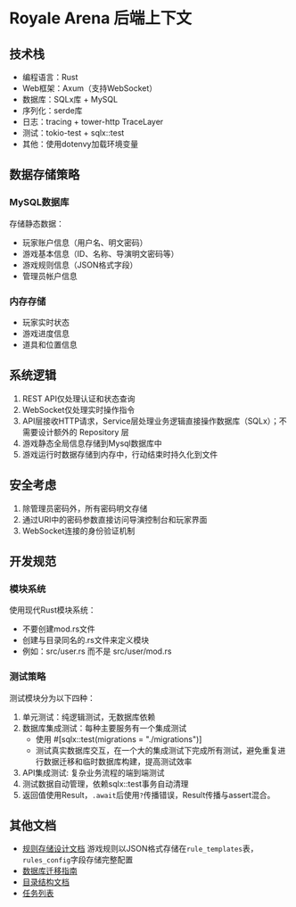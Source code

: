 # Royale Arena 后端上下文

## 技术栈

- 编程语言：Rust
- Web框架：Axum（支持WebSocket）
- 数据库：SQLx库 + MySQL
- 序列化：serde库
- 日志：tracing + tower-http TraceLayer
- 测试：tokio-test + sqlx::test
- 其他：使用dotenvy加载环境变量

## 数据存储策略

### MySQL数据库
存储静态数据：
- 玩家账户信息（用户名、明文密码）
- 游戏基本信息（ID、名称、导演明文密码等）
- 游戏规则信息（JSON格式字段）
- 管理员帐户信息

### 内存存储
- 玩家实时状态
- 游戏进度信息
- 道具和位置信息

## 系统逻辑

1. REST API仅处理认证和状态查询
2. WebSocket仅处理实时操作指令
3. API层接收HTTP请求，Service层处理业务逻辑直接操作数据库（SQLx）；不需要设计额外的 Repository 层
4. 游戏静态全局信息存储到Mysql数据库中
5. 游戏运行时数据存储到内存中，行动结束时持久化到文件

## 安全考虑

1. 除管理员密码外，所有密码明文存储
2. 通过URI中的密码参数直接访问导演控制台和玩家界面
3. WebSocket连接的身份验证机制

## 开发规范

### 模块系统

使用现代Rust模块系统：
- 不要创建mod.rs文件
- 创建与目录同名的.rs文件来定义模块
- 例如：src/user.rs 而不是 src/user/mod.rs

### 测试策略

测试模块分为以下四种：

1. 单元测试：纯逻辑测试，无数据库依赖
2. 数据库集成测试：每种主要服务有一个集成测试
   - 使用 #[sqlx::test(migrations = "./migrations")]
   - 测试真实数据库交互，在一个大的集成测试下完成所有测试，避免重复进行数据迁移和临时数据库构建，提高测试效率
3. API集成测试: 复杂业务流程的端到端测试
4. 测试数据自动管理，依赖sqlx::test事务自动清理
5. 返回值使用Result，`.await`后使用`?`传播错误，Result传播与assert混合。

## 其他文档
- [规则存储设计文档](../docs/backend/rule-storage-design.md)
游戏规则以JSON格式存储在`rule_templates`表，`rules_config`字段存储完整配置
- [数据库迁移指南](../docs/backend/database-migration-workflow.md)
- [目录结构文档](../docs/backend/DIRECTORY.md)
- [任务列表](../docs/backend/task-list.md)